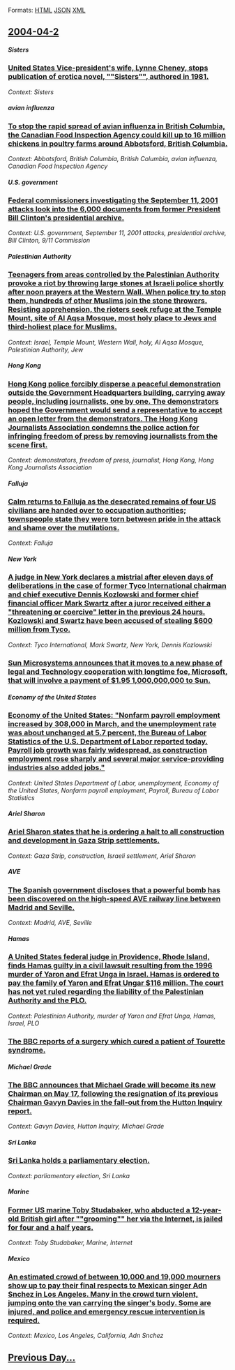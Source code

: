 
Formats: [HTML](2004/04/2/index.html)  [JSON](2004/04/2/index.json)  [XML](2004/04/2/index.xml)  

## [2004-04-2](/news/2004/04/2/index.md)

##### Sisters
### [ United States Vice-president's wife, Lynne Cheney, stops publication of erotica novel, ""Sisters"", authored in 1981. ](/news/2004/04/2/united-states-vice-president-s-wife-lynne-cheney-stops-publication-of-erotica-novel-sisters-authored-in-1981.md)
_Context: Sisters_

##### avian influenza
### [ To stop the rapid spread of avian influenza in British Columbia, the Canadian Food Inspection Agency could kill up to 16 million chickens in poultry farms around Abbotsford, British Columbia. ](/news/2004/04/2/to-stop-the-rapid-spread-of-avian-influenza-in-british-columbia-the-canadian-food-inspection-agency-could-kill-up-to-16-million-chickens-i.md)
_Context: Abbotsford, British Columbia, British Columbia, avian influenza, Canadian Food Inspection Agency_

##### U.S. government
### [ Federal commissioners investigating the September 11, 2001 attacks look into the 6,000 documents from former President Bill Clinton's presidential archive. ](/news/2004/04/2/federal-commissioners-investigating-the-september-11-2001-attacks-look-into-the-6-000-documents-from-former-president-bill-clinton-s-presi.md)
_Context: U.S. government, September 11, 2001 attacks, presidential archive, Bill Clinton, 9/11 Commission_

##### Palestinian Authority
### [ Teenagers from areas controlled by the Palestinian Authority provoke a riot by throwing large stones at Israeli police shortly after noon prayers at the Western Wall. When police try to stop them, hundreds of other Muslims join the stone throwers. Resisting apprehension, the rioters seek refuge at the Temple Mount, site of Al Aqsa Mosque, most holy place to Jews and third-holiest place for Muslims. ](/news/2004/04/2/teenagers-from-areas-controlled-by-the-palestinian-authority-provoke-a-riot-by-throwing-large-stones-at-israeli-police-shortly-after-noon-p.md)
_Context: Israel, Temple Mount, Western Wall, holy, Al Aqsa Mosque, Palestinian Authority, Jew_

##### Hong Kong
### [ Hong Kong police forcibly disperse a peaceful demonstration outside the Government Headquarters building, carrying away people, including journalists, one by one. The demonstrators hoped the Government would send a representative to accept an open letter from the demonstrators. The Hong Kong Journalists Association condemns the police action for infringing freedom of press by removing journalists from the scene first. ](/news/2004/04/2/hong-kong-police-forcibly-disperse-a-peaceful-demonstration-outside-the-government-headquarters-building-carrying-away-people-including-j.md)
_Context: demonstrators, freedom of press, journalist, Hong Kong, Hong Kong Journalists Association_

##### Falluja
### [ Calm returns to Falluja as the desecrated remains of four US civilians are handed over to occupation authorities; townspeople state they were torn between pride in the attack and shame over the mutilations. ](/news/2004/04/2/calm-returns-to-falluja-as-the-desecrated-remains-of-four-us-civilians-are-handed-over-to-occupation-authorities-townspeople-state-they-we.md)
_Context: Falluja_

##### New York
### [ A judge in New York declares a mistrial after eleven days of deliberations in the case of former Tyco International chairman and chief executive Dennis Kozlowski and former chief financial officer Mark Swartz after a juror received either a "threatening or coercive" letter in the previous 24 hours. Kozlowski and Swartz have been accused of stealing $600 million from Tyco.](/news/2004/04/2/a-judge-in-new-york-declares-a-mistrial-after-eleven-days-of-deliberations-in-the-case-of-former-tyco-international-chairman-and-chief-exec.md)
_Context: Tyco International, Mark Swartz, New York, Dennis Kozlowski_

##### 
### [ Sun Microsystems announces that it moves to a new phase of legal and Technology cooperation with longtime foe, Microsoft, that will involve a payment of $1.95 1,000,000,000 to Sun. ](/news/2004/04/2/sun-microsystems-announces-that-it-moves-to-a-new-phase-of-legal-and-technology-cooperation-with-longtime-foe-microsoft-that-will-involve.md)
##### Economy of the United States
### [ Economy of the United States: "Nonfarm payroll employment increased by 308,000 in March, and the unemployment rate was about unchanged at 5.7 percent, the Bureau of Labor Statistics of the U.S. Department of Labor reported today. Payroll job growth was fairly widespread, as construction employment rose sharply and several major service-providing industries also added jobs." ](/news/2004/04/2/economy-of-the-united-states-nonfarm-payroll-employment-increased-by-308-000-in-march-and-the-unemployment-rate-was-about-unchanged-at-5.md)
_Context: United States Department of Labor, unemployment, Economy of the United States, Nonfarm payroll employment, Payroll, Bureau of Labor Statistics_

##### Ariel Sharon
### [ Ariel Sharon states that he is ordering a halt to all construction and development in Gaza Strip settlements. ](/news/2004/04/2/ariel-sharon-states-that-he-is-ordering-a-halt-to-all-construction-and-development-in-gaza-strip-settlements.md)
_Context: Gaza Strip, construction, Israeli settlement, Ariel Sharon_

##### AVE
### [ The Spanish government discloses that a powerful bomb has been discovered on the high-speed AVE railway line between Madrid and Seville. ](/news/2004/04/2/the-spanish-government-discloses-that-a-powerful-bomb-has-been-discovered-on-the-high-speed-ave-railway-line-between-madrid-and-seville.md)
_Context: Madrid, AVE, Seville_

##### Hamas
### [ A United States federal judge in Providence, Rhode Island, finds Hamas guilty in a civil lawsuit resulting from the 1996 murder of Yaron and Efrat Unga in Israel. Hamas is ordered to pay the family of Yaron and Efrat Ungar $116 million. The court has not yet ruled regarding the liability of the Palestinian Authority and the PLO. ](/news/2004/04/2/a-united-states-federal-judge-in-providence-rhode-island-finds-hamas-guilty-in-a-civil-lawsuit-resulting-from-the-1996-murder-of-yaron-an.md)
_Context: Palestinian Authority, murder of Yaron and Efrat Unga, Hamas, Israel, PLO_

##### 
### [ The BBC reports of a surgery which cured a patient of Tourette syndrome. ](/news/2004/04/2/the-bbc-reports-of-a-surgery-which-cured-a-patient-of-tourette-syndrome.md)
##### Michael Grade
### [ The BBC announces that Michael Grade will become its new Chairman on May 17, following the resignation of its previous Chairman Gavyn Davies in the fall-out from the Hutton Inquiry report. ](/news/2004/04/2/the-bbc-announces-that-michael-grade-will-become-its-new-chairman-on-may-17-following-the-resignation-of-its-previous-chairman-gavyn-davie.md)
_Context: Gavyn Davies, Hutton Inquiry, Michael Grade_

##### Sri Lanka
### [ Sri Lanka holds a parliamentary election. ](/news/2004/04/2/sri-lanka-holds-a-parliamentary-election.md)
_Context: parliamentary election, Sri Lanka_

##### Marine
### [ Former US marine Toby Studabaker, who abducted a 12-year-old British girl after ""grooming"" her via the Internet, is jailed for four and a half years. ](/news/2004/04/2/former-us-marine-toby-studabaker-who-abducted-a-12-year-old-british-girl-after-grooming-her-via-the-internet-is-jailed-for-four-and-a.md)
_Context: Toby Studabaker, Marine, Internet_

##### Mexico
### [ An estimated crowd of between 10,000 and 19,000 mourners show up to pay their final respects to Mexican singer Adn Snchez in Los Angeles. Many in the crowd turn violent, jumping onto the van carrying the singer's body. Some are injured, and police and emergency rescue intervention is required. ](/news/2004/04/2/an-estimated-crowd-of-between-10-000-and-19-000-mourners-show-up-to-pay-their-final-respects-to-mexican-singer-adan-sanchez-in-los-angeles.md)
_Context: Mexico, Los Angeles, California, Adn Snchez_

## [Previous Day...](/news/2004/04/1/index.md)

